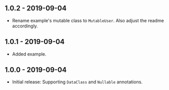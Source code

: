## 1.0.2 - 2019-09-04

- Rename example's mutable class to `MutableUser`. Also adjust the readme
  accordingly.

## 1.0.1 - 2019-09-04

- Added example.

## 1.0.0 - 2019-09-04

- Initial release: Supporting `DataClass` and `Nullable` annotations.
